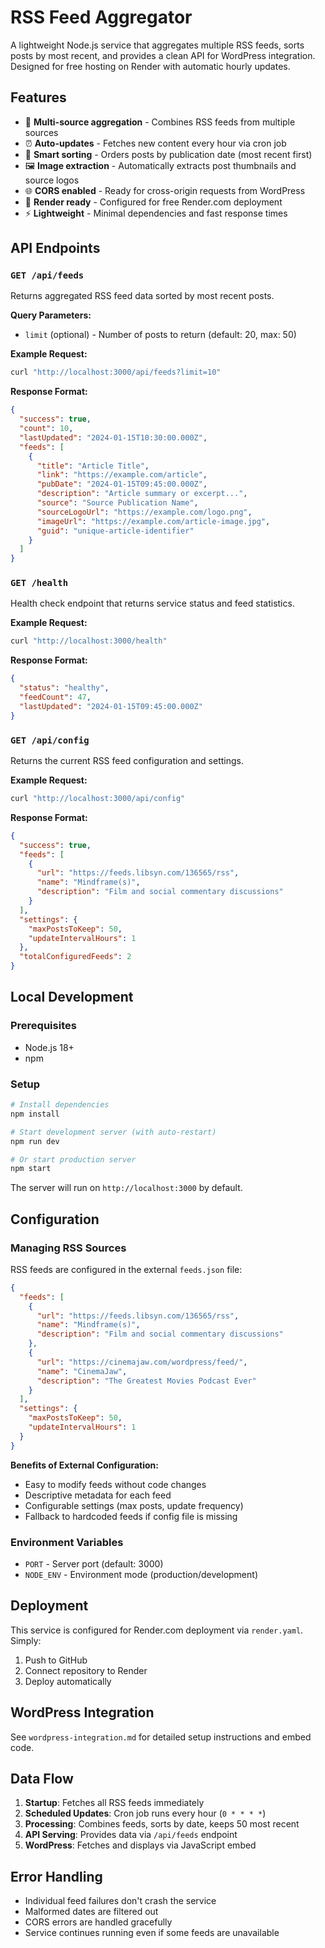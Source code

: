 # RSS Feed Aggregator

A lightweight Node.js service that aggregates multiple RSS feeds, sorts posts by most recent, and provides a clean API for WordPress integration. Designed for free hosting on Render with automatic hourly updates.

## Features

- 📡 **Multi-source aggregation** - Combines RSS feeds from multiple sources
- ⏰ **Auto-updates** - Fetches new content every hour via cron job
- 🔄 **Smart sorting** - Orders posts by publication date (most recent first)
- 🖼️ **Image extraction** - Automatically extracts post thumbnails and source logos
- 🌐 **CORS enabled** - Ready for cross-origin requests from WordPress
- 🚀 **Render ready** - Configured for free Render.com deployment
- ⚡ **Lightweight** - Minimal dependencies and fast response times

## API Endpoints

### `GET /api/feeds`

Returns aggregated RSS feed data sorted by most recent posts.

**Query Parameters:**
- `limit` (optional) - Number of posts to return (default: 20, max: 50)

**Example Request:**
```bash
curl "http://localhost:3000/api/feeds?limit=10"
```

**Response Format:**
```json
{
  "success": true,
  "count": 10,
  "lastUpdated": "2024-01-15T10:30:00.000Z",
  "feeds": [
    {
      "title": "Article Title",
      "link": "https://example.com/article",
      "pubDate": "2024-01-15T09:45:00.000Z",
      "description": "Article summary or excerpt...",
      "source": "Source Publication Name",
      "sourceLogoUrl": "https://example.com/logo.png",
      "imageUrl": "https://example.com/article-image.jpg",
      "guid": "unique-article-identifier"
    }
  ]
}
```

### `GET /health`

Health check endpoint that returns service status and feed statistics.

**Example Request:**
```bash
curl "http://localhost:3000/health"
```

**Response Format:**
```json
{
  "status": "healthy",
  "feedCount": 47,
  "lastUpdated": "2024-01-15T09:45:00.000Z"
}
```

### `GET /api/config`

Returns the current RSS feed configuration and settings.

**Example Request:**
```bash
curl "http://localhost:3000/api/config"
```

**Response Format:**
```json
{
  "success": true,
  "feeds": [
    {
      "url": "https://feeds.libsyn.com/136565/rss",
      "name": "Mindframe(s)",
      "description": "Film and social commentary discussions"
    }
  ],
  "settings": {
    "maxPostsToKeep": 50,
    "updateIntervalHours": 1
  },
  "totalConfiguredFeeds": 2
}
```

## Local Development

### Prerequisites
- Node.js 18+ 
- npm

### Setup
```bash
# Install dependencies
npm install

# Start development server (with auto-restart)
npm run dev

# Or start production server
npm start
```

The server will run on `http://localhost:3000` by default.

## Configuration

### Managing RSS Sources
RSS feeds are configured in the external `feeds.json` file:

```json
{
  "feeds": [
    {
      "url": "https://feeds.libsyn.com/136565/rss",
      "name": "Mindframe(s)",
      "description": "Film and social commentary discussions"
    },
    {
      "url": "https://cinemajaw.com/wordpress/feed/",
      "name": "CinemaJaw",
      "description": "The Greatest Movies Podcast Ever"
    }
  ],
  "settings": {
    "maxPostsToKeep": 50,
    "updateIntervalHours": 1
  }
}
```

**Benefits of External Configuration:**
- Easy to modify feeds without code changes
- Descriptive metadata for each feed
- Configurable settings (max posts, update frequency)
- Fallback to hardcoded feeds if config file is missing

### Environment Variables
- `PORT` - Server port (default: 3000)
- `NODE_ENV` - Environment mode (production/development)

## Deployment

This service is configured for Render.com deployment via `render.yaml`. Simply:

1. Push to GitHub
2. Connect repository to Render
3. Deploy automatically

## WordPress Integration

See `wordpress-integration.md` for detailed setup instructions and embed code.

## Data Flow

1. **Startup**: Fetches all RSS feeds immediately
2. **Scheduled Updates**: Cron job runs every hour (`0 * * * *`)
3. **Processing**: Combines feeds, sorts by date, keeps 50 most recent
4. **API Serving**: Provides data via `/api/feeds` endpoint
5. **WordPress**: Fetches and displays via JavaScript embed

## Error Handling

- Individual feed failures don't crash the service
- Malformed dates are filtered out
- CORS errors are handled gracefully
- Service continues running even if some feeds are unavailable
